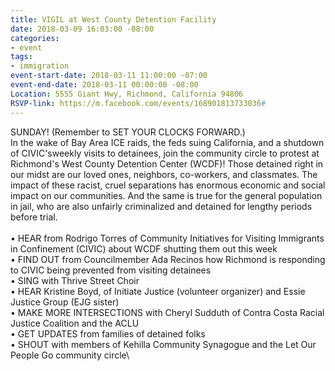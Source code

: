 ```yaml
---
title: VIGIL at West County Detention Facility
date: 2018-03-09 16:03:00 -08:00
categories:
- event
tags:
- immigration
event-start-date: 2018-03-11 11:00:00 -07:00
event-end-date: 2018-03-11 00:00:00 -08:00
Location: 5555 Giant Hwy, Richmond, California 94806
RSVP-link: https://m.facebook.com/events/168901813733036#
---
```


SUNDAY! (Remember to SET YOUR CLOCKS FORWARD.)\
In the wake of Bay Area ICE raids, the feds suing California, and a shutdown of CIVIC'sweekly visits to detainees, join the community circle to protest at Richmond's West County Detention Center (WCDF)! Those detained right in our midst are our loved ones, neighbors, co-workers, and classmates. The impact of these racist, cruel separations has enormous economic and social impact on our communities. And the same is true for the general population in jail, who are also unfairly criminalized and detained for lengthy periods before trial.\
\
• HEAR from Rodrigo Torres of Community Initiatives for Visiting Immigrants in Confinement (CIVIC) about WCDF shutting them out this week\
• FIND OUT from Councilmember Ada Recinos how Richmond is responding to CIVIC being prevented from visiting detainees\
• SING with Thrive Street Choir\
• HEAR Kristine Boyd, of Initiate Justice (volunteer organizer) and Essie Justice Group (EJG sister)\
• MAKE MORE INTERSECTIONS with Cheryl Sudduth of Contra Costa Racial Justice Coalition and the ACLU\
• GET UPDATES from families of detained folks\
• SHOUT with members of Kehilla Community Synagogue and the Let Our People Go community circle\
